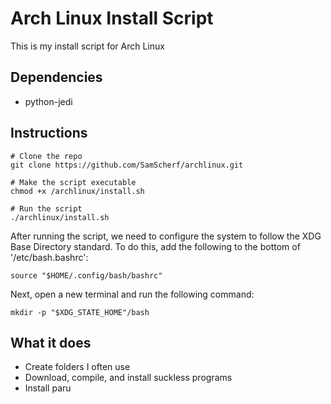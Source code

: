 # Arch Linux Install Script

This is my install script for Arch Linux

## Dependencies

- python-jedi

## Instructions

```
# Clone the repo
git clone https://github.com/SamScherf/archlinux.git

# Make the script executable
chmod +x /archlinux/install.sh

# Run the script
./archlinux/install.sh
```

After running the script, we need to configure the system to follow the XDG Base Directory standard. To do this, add the following to the bottom of '/etc/bash.bashrc':

```
source "$HOME/.config/bash/bashrc"
```

Next, open a new terminal and run the following command:


```
mkdir -p "$XDG_STATE_HOME"/bash 
```

## What it does

- Create folders I often use
- Download, compile, and install suckless programs
- Install paru

